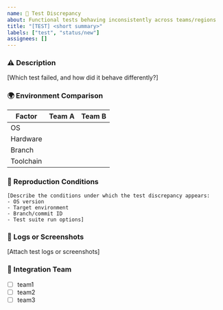```yaml
---
name: 🔬 Test Discrepancy
about: Functional tests behaving inconsistently across teams/regions
title: "[TEST] <short summary>"
labels: ["test", "status/new"]
assignees: []
---
```


### ⚠️ Description
[Which test failed, and how did it behave differently?]

### 🌍 Environment Comparison
| Factor         | Team A            | Team B            |
|----------------|------------------|------------------|
| OS             |                  |                  |
| Hardware       |                  |                  |
| Branch         |                  |                  |
| Toolchain      |                  |                  |

### 🔁 Reproduction Conditions
```
[Describe the conditions under which the test discrepancy appears:
- OS version
- Target environment
- Branch/commit ID
- Test suite run options]
```

### 🧪 Logs or Screenshots
[Attach test logs or screenshots]

### 🧩 Integration Team
- [ ] team1
- [ ] team2
- [ ] team3
